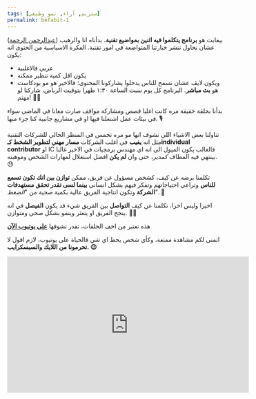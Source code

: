```yaml
---
tags: [ستريم, آراء, نمو وظيفي]
permalink: befabit-1
---
```

بيفابت هو **برنامج يتكلموا فيه اثنين بمواضيع تقنية**، بدأناه انا والرهيب ([عبدالرحمن الرحمة](https://x.com/SmokyAbdulrhman)) عشان نحاول ننشر خبارتنا المتواضعة في امور تقنية.
الفكرة الاسياسية من الحتوى انه يكون:
* عربي فالاغلبية
* يكون اقل كمية تنظير ممكنه
* ويكون لايڤ عشان نسمح للناس يدخلوا يشاركونا المحتوى؛ فالاخير هو مو بودكاست هو **بث مباشر**.
  البرنامج كل يوم سبت الساعة ١:٣٠ ظهرا بتوقيت الرياض، شاركنا لو مهتم! 🙌🏻

بدأنا بحلقة خفيفة مره كانت اغلبا قصص ومشاركة مواقف صارت معانا في الماضي سواء في بيئات عمل اشتغلنا فيها او في مشاريع جانبية كنا جزء منها. 🎙️

تناولنا بعض الاشياء اللي نشوف انها مو مره تحمس في المنظر الحالي للشركات التقنية مثل انه **يغيب** في اغلب الشركات **مسار مهني لتطوير الشخط كـindividual contributor** او IC فالغالب يكون الميول الى انه اي مهندس برمجيات في الاخير غالبا بينتهي فيه المطاف *كمدير،* حتى وان **لم يكن** افضل استغلال لمهارات الشخص وموهبته. 😓

تكلمنا برضه عن كيف، كشخص مسؤول عن فريق، ممكن **توازن بين انك تكون تسمع للناس** وتراعي احتياجاتهم وتفكر فيهم بشكل انساني **بينما لسى تقدر تحقق مستهدفات الشركة** وتكون انتاجية الفريق عالية بكمية صحية من "*الضغط*". 🚀

اخيرا وليس اخرا، تكلمنا عن كيف **التواصل** بين الفريق شيء قد يكون **الفيصل** في انه ينجح الفريق او يتعثر وينمو بشكل صحي ومتوازن. 👨‍💻

هذه تعتبر من اخف الحلقات، تقدر تشوفها [**على يوتيوب الآن**](https://youtu.be/_mU33j3kw6k?si=76M4LTKKWBP8MdVf)

اتمنى لكم مشاهدة ممتعة، وكأي شخص يحط اي شي فالحياة على يوتيوب، لازم اقول لا **تحرمونا من اللايك والسبسكرايب. 😉**


<iframe width="560" height="315" src="https://www.youtube.com/embed/_mU33j3kw6k?si=IwCDxm1nK9koxwfo" title="YouTube video player" frameborder="0" allow="accelerometer; autoplay; clipboard-write; encrypted-media; gyroscope; picture-in-picture; web-share" referrerpolicy="strict-origin-when-cross-origin" allowfullscreen></iframe>